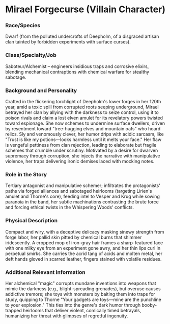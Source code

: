 # Mirael Forgecurse (Villain Character)

### Race/Species
Dwarf (from the polluted undercrofts of Deepholm, of a disgraced artisan clan tainted by forbidden experiments with surface curses).

### Class/Specialty/Job
Saboteur/Alchemist – engineers insidious traps and corrosive elixirs, blending mechanical contraptions with chemical warfare for stealthy sabotage.

### Background and Personality
Crafted in the flickering torchlight of Deepholm's lower forges in her 120th year, amid a toxic spill from corrupted roots seeping underground, Mirael betrayed her clan by allying with the darkness to seize control, using it to poison rivals and claim a lost elven amulet for its revelatory powers twisted toward espionage. She now schemes to undermine surface dwellers, driven by resentment toward "tree-hugging elves and mountain oafs" who hoard relics. Sly and venomously clever, her humor drips with acidic sarcasm, like "Trust is like my potions—looks harmless until it melts your face." Her flaw is vengeful pettiness from clan rejection, leading to elaborate but fragile schemes that crumble under scrutiny. Motivated by a desire for dwarven supremacy through corruption, she injects the narrative with manipulative violence, her traps delivering ironic demises laced with mocking notes.

### Role in the Story
Tertiary antagonist and manipulative schemer; infiltrates the protagonists' paths via forged alliances and sabotaged heirlooms (targeting Lirien's amulet and Thorne's core), feeding intel to Vesper and Krug while sowing paranoia in the band, her subtle machinations contrasting the brute force and forcing ethical twists in the Whispering Woods' conflicts.

### Physical Description
Compact and wiry, with a deceptive delicacy masking sinewy strength from forge labor, her pallid skin pitted by chemical burns that shimmer iridescently. A cropped mop of iron-gray hair frames a sharp-featured face with one milky eye from an experiment gone awry, and her thin lips curl in perpetual smirks. She carries the acrid tang of acids and molten metal, her deft hands gloved in scarred leather, fingers stained with volatile residues.

### Additional Relevant Information
Her alchemical "magic" corrupts mundane inventions into weapons that mimic the darkness (e.g., blight-spreading grenades), but overuse causes addictive tremors; she toys with monsters by baiting them into traps for study, quipping to Thorne "Your gadgets are toys—mine are the punchline to your explosion." This ties into the genre's dark humor through booby-trapped heirlooms that deliver violent, comically timed betrayals, humanizing her threat with glimpses of regretful ingenuity.